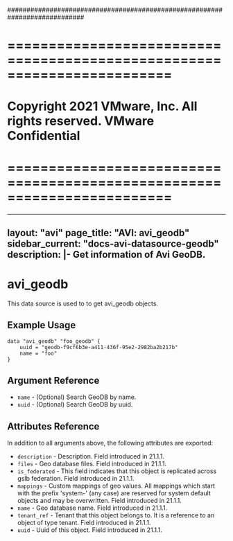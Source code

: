 ############################################################################
# ========================================================================
# Copyright 2021 VMware, Inc.  All rights reserved. VMware Confidential
# ========================================================================
###

<!--
    Copyright 2021 VMware, Inc.
    SPDX-License-Identifier: Mozilla Public License 2.0
-->
---
layout: "avi"
page_title: "AVI: avi_geodb"
sidebar_current: "docs-avi-datasource-geodb"
description: |-
  Get information of Avi GeoDB.
---

# avi_geodb

This data source is used to to get avi_geodb objects.

## Example Usage

```hcl
data "avi_geodb" "foo_geodb" {
    uuid = "geodb-f9cf6b3e-a411-436f-95e2-2982ba2b217b"
    name = "foo"
}
```

## Argument Reference

* `name` - (Optional) Search GeoDB by name.
* `uuid` - (Optional) Search GeoDB by uuid.

## Attributes Reference

In addition to all arguments above, the following attributes are exported:

* `description` - Description. Field introduced in 21.1.1.
* `files` - Geo database files. Field introduced in 21.1.1.
* `is_federated` - This field indicates that this object is replicated across gslb federation. Field introduced in 21.1.1.
* `mappings` - Custom mappings of geo values. All mappings which start with the prefix 'system-' (any case) are reserved for system default objects and may be overwritten. Field introduced in 21.1.1.
* `name` - Geo database name. Field introduced in 21.1.1.
* `tenant_ref` - Tenant that this object belongs to. It is a reference to an object of type tenant. Field introduced in 21.1.1.
* `uuid` - Uuid of this object. Field introduced in 21.1.1.

